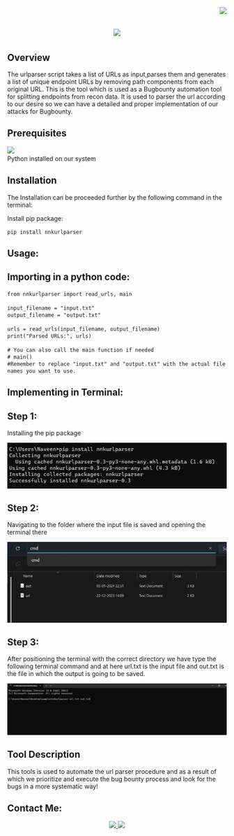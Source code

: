 <img align="right" src="https://visitor-badge.laobi.icu/badge?page_id=Rnaveennithyakalyan.nnkurlparser" />
<h1 align="center">
    <img src="https://readme-typing-svg.herokuapp.com/?font=Righteous&size=35&center=true&vCenter=true&width=500&height=70&duration=4000&lines=nnkurlparser;" />
</h1>


## Overview
The urlparser script takes a list of URLs as input,parses them and generates a list of unique endpoint URLs by removing path components from each original URL.
This is the tool which is used as a Bugbounty automation tool for splitting endpoints from recon data.
It is used to parser the url according to our desire so we can have a detailed and proper implementation of our attacks for Bugbounty.

## Prerequisites
<div align="left">
    <a href="https://skillicons.dev">
        <img src="https://skillicons.dev/icons?i=python" />
    </a>
</div>    
Python installed on our system

## Installation
The Installation can be proceeded further by the following command in the terminal:

Install pip package:

````
pip install nnkurlparser
````
## Usage:
## Importing in a python code:
````
from nnkurlparser import read_urls, main

input_filename = "input.txt"
output_filename = "output.txt"

urls = read_urls(input_filename, output_filename)
print("Parsed URLs:", urls)

# You can also call the main function if needed
# main()
#Remember to replace "input.txt" and "output.txt" with the actual file names you want to use.

````
<h2 align="left">Implementing in Terminal:</h2>
<h2 align="left">Step 1:</h2>
Installing the pip package


![](screenshots/1.png)
<h2 align="left">Step 2:</h2>
Navigating to the folder where the input file is saved and opening the terminal there


![](screenshots/2.png)
<h2 align="left">Step 3:</h2>
After positioning the terminal with the correct directory we have type the following terminal command and at here url.txt is the input file and out.txt is the file in which the output is going to be saved.



![](screenshots/4.png)
## Tool Description
This tools is used to automate the url parser procedure and as a result of which we prioritize and execute the bug bounty process and look for the bugs in a more systematic way!

## Contact Me:
<div align="center"> 
  <a href="mailto:naveennithyakalyan@gmail.com">
    <img src="https://img.shields.io/badge/Gmail-333333?style=for-the-badge&logo=gmail&logoColor=red"/>
  </a>
  <a href="https://www.linkedin.com/in/r-naveen-nithya-kalyan-5474bb1b7">
    <img src="https://img.shields.io/badge/LinkedIn-0077B5?style=for-the-badge&logo=linkedin&logoColor=white" />
  </a>
</div>



 
